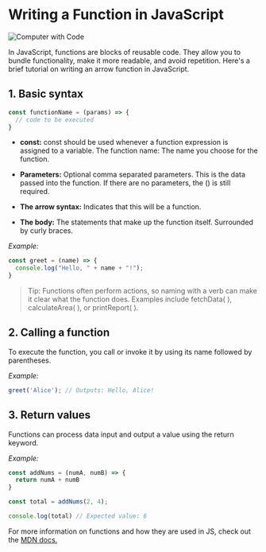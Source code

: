 # Writing a Function in JavaScript

![Computer with Code](https://images.unsplash.com/photo-1587620962725-abab7fe55159?auto=format&fit=crop&q=80&w=1631&ixlib=rb-4.0.3&ixid=M3wxMjA3fDB8MHxwaG90by1wYWdlfHx8fGVufDB8fHx8fA%3D%3D)

In JavaScript, functions are blocks of reusable code. They allow you to bundle functionality, make it more readable, and avoid repetition. Here's a brief tutorial on writing an arrow function in JavaScript.

## 1. Basic syntax

```javascript
const functionName = (params) => {
  // code to be executed
}
```
* __const:__ const should be used whenever a function expression is assigned to a variable.
The function name: The name you choose for the function.

* __Parameters:__ Optional comma separated parameters. This is the data passed into the function. If there are no parameters, the () is still required.
* __The arrow syntax:__ Indicates that this will be a function.
* __The body:__ The statements that make up the function itself. Surrounded by curly braces.

_Example:_

```javascript
const greet = (name) => {
  console.log("Hello, " + name + "!");
}
```

> Tip: Functions often perform actions, so naming with a verb can make it clear what the function does. Examples include fetchData( ), calculateArea( ), or printReport( ). 

## 2. Calling a function

To execute the function, you call or invoke it by using its name followed by parentheses.

_Example:_

```javascript
greet('Alice'); // Outputs: Hello, Alice!
```

## 3. Return values

Functions can process data input and output a value using the return keyword.

_Example:_

```javascript
const addNums = (numA, numB) => {
  return numA + numB
}

const total = addNums(2, 4);

console.log(total) // Expected value: 6
```


For more information on functions and how they are used in JS, check out the [MDN docs.](https://developer.mozilla.org/en-US/docs/Web/JavaScript/Guide/Functions)

